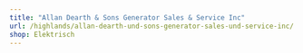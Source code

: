 ```yaml
---
title: "Allan Dearth & Sons Generator Sales & Service Inc"
url: /highlands/allan-dearth-und-sons-generator-sales-und-service-inc/
shop: Elektrisch
---
```

